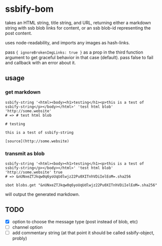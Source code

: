 # ssbify-bom

takes an HTML string, title string, and URL, returning either a markdown string
with ssb blob links for content, or an ssb blob-id representing the post
content.

uses node-readability, and imports any images as hash-links.

pass `{ ignoreBrokenImgLinks: true }` as a prop in the third function argument
to get graceful behavior in that case (default). pass false to fail and callback
with an error about it.

## usage

### get markdown

```
ssbify-string '<html><body><h1>testing</h1><p>this is a test of ssbify-string</p></body></html>' 'test html blob' 'http://some.website'
# => # test html blob

# testing

this is a test of ssbify-string

[source](http://some.website) 
```

### transmit as blob

```
ssbify-string '<html><body><h1>testing</h1><p>this is a test of ssbify-string</p></body></html>' 'test html blob' 'http://some.website' true
# => &nUNxeZTJkqw0q6yoUqUdlwjz22Pu0XITnhVDiIelEoM=.sha256
```

```
sbot blobs.get "&nUNxeZTJkqw0q6yoUqUdlwjz22Pu0XITnhVDiIelEoM=.sha256"
```

will output the generated markdown.

## TODO

- [x] option to choose the message type (post instead of blob, etc)
- [ ] channel option
- [ ] add commentary string (at that point it should be called ssbify-object,
  probly)
